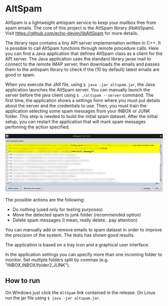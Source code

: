 # AltSpam

AltSpam is a lightweight antispam service to keep your mailbox free from spam emails.
The core of this project is the AltSpam library (libAltSpam).
Visit https://github.com/echo-devim/libAltSpam for more details.

The library repo contains a tiny API server implementation written in C++. It is possible to call AltSpam functions through remote procedure calls.
Here you can find a Java application that defines AltSpam class as a client for the API server.
The Java application uses the standard library javax mail to connect to the remote IMAP server, then downloads the emails and passes them to the antispam library to check if the (10 by default) latest emails are good or spam.

When you execute the JAR file, using `$ java -jar altspam.jar`, the Java application launches the AltSpam server. You can manually launch the server before the java client using `$ ./altspam --server` command.
The first time, the application shows a settings form where you must put details about the server and the credentials to use. Then, you must train the application selecting some spam messages from your INBOX or JUNK folder. This step is needed to build the initial spam dataset.
After the initial setup, you can restart the application that will mark spam messages perfoming the action specified.

![altspam screen](https://github.com/echo-devim/AltSpam/raw/master/screen.jpg)

The possible actions are the following:
*  Do nothing (used only for testing purposes)
*  Move the detected spam to junk folder (recommended option)
*  Delete spam messages (I mean, really delete.. pay attention)

You can manually add or remove emails to spam dataset in order to improve the precision of the system. The tests has shown good results.

The application is based on a tray icon and a graphical user interface.

In the application settings you can specify more than one incoming folder to monitor. Set multiple folders split by commas (e.g. "INBOX,INBOX/folder2,JUNK").

## How to run
On Windows just click the `AltSpam` link contained in the release. On Linux run the jar file using `$ java -jar altspam.jar`.